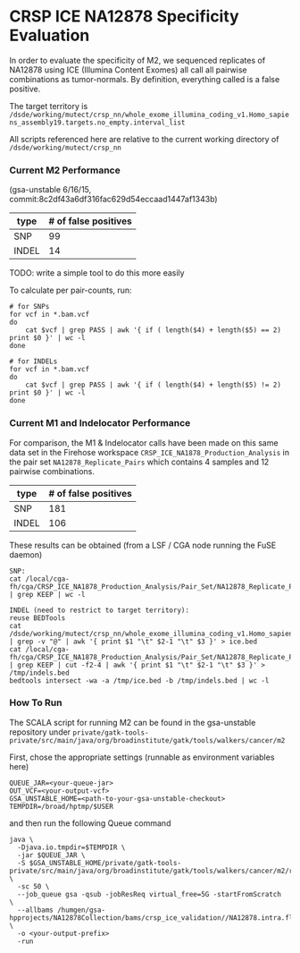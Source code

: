 # CRSP ICE NA12878 Specificity Evaluation

In order to evaluate the specificity of M2, we sequenced replicates of NA12878 using ICE (Illumina Content Exomes) all call all pairwise combinations as tumor-normals.  By definition, everything called is a false positive.

The target territory is ```/dsde/working/mutect/crsp_nn/whole_exome_illumina_coding_v1.Homo_sapiens_assembly19.targets.no_empty.interval_list```

All scripts referenced here are relative to the current working directory of ```
/dsde/working/mutect/crsp_nn```

### Current M2 Performance

(gsa-unstable 6/16/15, commit:8c2df43a6df316fac629d54eccaad1447af1343b)

| type | # of false positives |
|------|----------------------|
|SNP|99|
|INDEL|14|


TODO: write a simple tool to do this more easily

To calculate per pair-counts, run:
```
# for SNPs
for vcf in *.bam.vcf 
do     
    cat $vcf | grep PASS | awk '{ if ( length($4) + length($5) == 2) print $0 }' | wc -l 
done

# for INDELs
for vcf in *.bam.vcf 
do     
    cat $vcf | grep PASS | awk '{ if ( length($4) + length($5) != 2) print $0 }' | wc -l 
done
```

### Current M1 and Indelocator Performance
For comparison, the M1 & Indelocator calls have been made on this same data set in the Firehose workspace ```CRSP_ICE_NA1878_Production_Analysis``` in the pair set ```NA12878_Replicate_Pairs``` which contains 4 samples and 12 pairwise combinations.

| type | # of false positives |
|------|----------------------|
|SNP|181|
|INDEL|106|

These results can be obtained (from a LSF / CGA node running the FuSE daemon)

```
SNP:
cat /local/cga-fh/cga/CRSP_ICE_NA1878_Production_Analysis/Pair_Set/NA12878_Replicate_Pairs/Pair/*/jobs/capture/mut/calls/latest/*.call_stats.txt | grep KEEP | wc -l

INDEL (need to restrict to target territory):
reuse BEDTools
cat /dsde/working/mutect/crsp_nn/whole_exome_illumina_coding_v1.Homo_sapiens_assembly19.targets.no_empty.interval_list | grep -v "@" | awk '{ print $1 "\t" $2-1 "\t" $3 }' > ice.bed
cat /local/cga-fh/cga/CRSP_ICE_NA1878_Production_Analysis/Pair_Set/NA12878_Replicate_Pairs/Pair/*/jobs/capture/indel/maflite/latest/*.full.maf | grep KEEP | cut -f2-4 | awk '{ print $1 "\t" $2-1 "\t" $3 }' > /tmp/indels.bed
bedtools intersect -wa -a /tmp/ice.bed -b /tmp/indels.bed | wc -l
```


### How To Run
The SCALA script for running M2 can be found in the gsa-unstable repository under ```private/gatk-tools-private/src/main/java/org/broadinstitute/gatk/tools/walkers/cancer/m2```

First, chose the appropriate settings (runnable as environment variables here)
```
QUEUE_JAR=<your-queue-jar>
OUT_VCF=<your-output-vcf>
GSA_UNSTABLE_HOME=<path-to-your-gsa-unstable-checkout>
TEMPDIR=/broad/hptmp/$USER
```

and then run the following Queue command
```
java \
  -Djava.io.tmpdir=$TEMPDIR \
  -jar $QUEUE_JAR \
  -S $GSA_UNSTABLE_HOME/private/gatk-tools-private/src/main/java/org/broadinstitute/gatk/tools/walkers/cancer/m2/run_M2_ICE_NN.scala \
  -sc 50 \
  --job_queue gsa -qsub -jobResReq virtual_free=5G -startFromScratch  \
  --allbams /humgen/gsa-hpprojects/NA12878Collection/bams/crsp_ice_validation//NA12878.intra.flowcell.replicate.bam_list \
  -o <your-output-prefix>
  -run
```
